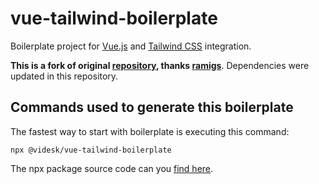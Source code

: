 # vue-tailwind-boilerplate

Boilerplate project for [Vue.js](https://vuejs.org/) and [Tailwind CSS](https://tailwindcss.com/) integration.

**This is a fork of original [repository](https://github.com/ramigs/vue-tailwind-boilerplate), thanks [ramigs](https://github.com/ramigs)**. Dependencies were updated in this repository.

## Commands used to generate this boilerplate

The fastest way to start with boilerplate is executing this command:

```
npx @videsk/vue-tailwind-boilerplate
```

The npx package source code can you [find here](https://github.com/videsk/vue-tailwind-boilerplate-installer).
